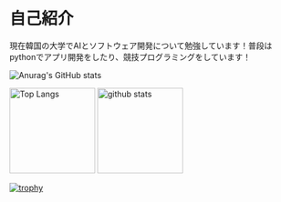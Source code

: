 # 自己紹介

現在韓国の大学でAIとソフトウェア開発について勉強しています！普段はpythonでアプリ開発をしたり、競技プログラミングをしています！


![Anurag's GitHub stats](https://github-readme-stats.vercel.app/api?username=hirohiro-sys&show_icons=true)
<p align="left"> 
  <img alt="Top Langs" height="150px" src="https://github-readme-stats.vercel.app/api/top-langs/?username=hirohiro-sys&layout=compact&count_private=true&show_icons=true&theme=onedark" />
  <img alt="github stats" height="150px" src="https://github-readme-stats.vercel.app/api?username=hirohiro-sys&count_private=true&show_icons=true&show_icons=true&theme=onedark" />
</p>

[![trophy](https://github-profile-trophy.vercel.app/?username=hirohiro-sys&theme=onedark&column=7
)](https://github.com/ryo-ma/github-profile-trophy)
